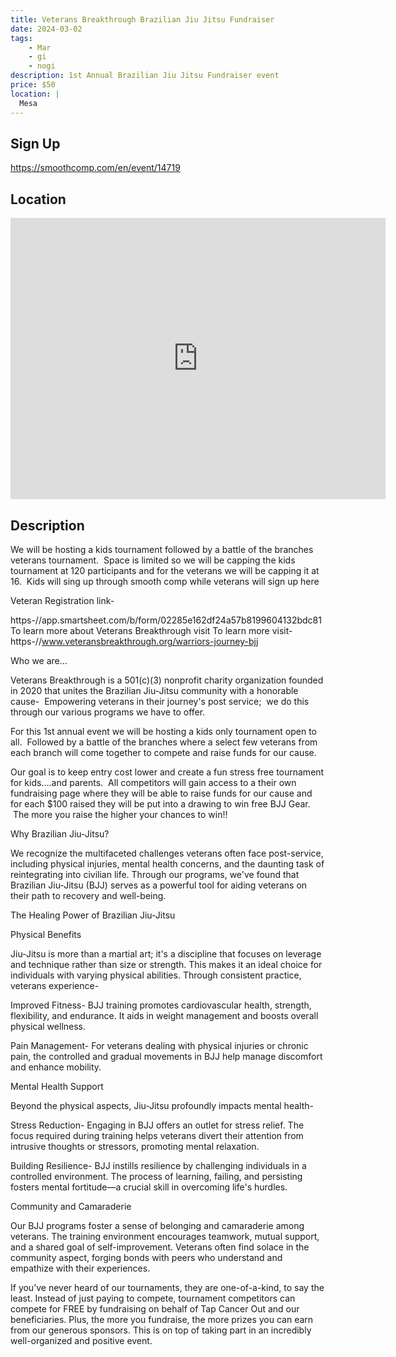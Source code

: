```yaml
---
title: Veterans Breakthrough Brazilian Jiu Jitsu Fundraiser
date: 2024-03-02
tags:
    - Mar
    - gi 
    - nogi 
description: 1st Annual Brazilian Jiu Jitsu Fundraiser event
price: $50
location: |
  Mesa
---
```

## Sign Up
https://smoothcomp.com/en/event/14719

## Location
<iframe src="https://www.google.com/maps/embed?pb=!1m18!1m12!1m3!1d12345.6789!2d-111.7338978!3d33.4611883!2m3!1f0!2f0!3f0!3m2!1i1024!2i768!4f13.1!3m3!1m2!1s0x0%3A0x0!2z33.4611883!5e0!3m2!1sen!2sus!4v1234567890" width="600" height="450" style="border:0;" allowfullscreen="" loading="lazy"></iframe>

## Description
We will be hosting a kids tournament followed by a battle of the branches veterans tournament.  Space is limited so we will be capping the kids tournament at 120 participants and for the veterans we will be capping it at 16.  Kids will sing up through smooth comp while veterans will sign up here


Veteran Registration link-


https-//app.smartsheet.com/b/form/02285e162df24a57b8199604132bdc81To learn more about Veterans Breakthrough visit To learn more visit- https-//www.veteransbreakthrough.org/warriors-journey-bjj


Who we are...


Veterans Breakthrough is a 501(c)(3) nonprofit charity organization founded in 2020 that unites the Brazilian Jiu-Jitsu community with a honorable cause-  Empowering veterans in their journey's post service;  we do this through our various programs we have to offer.


For this 1st annual event we will be hosting a kids only tournament open to all.  Followed by a battle of the branches where a select few veterans from each branch will come together to compete and raise funds for our cause.  


Our goal is to keep entry cost lower and create a fun stress free tournament for kids....and parents.  All competitors will gain access to a their own fundraising page where they will be able to raise funds for our cause and for each $100 raised they will be put into a drawing to win free BJJ Gear.  The more you raise the higher your chances to win!!


Why Brazilian Jiu-Jitsu?


We recognize the multifaceted challenges veterans often face post-service, including physical injuries, mental health concerns, and the daunting task of reintegrating into civilian life. Through our programs, we've found that Brazilian Jiu-Jitsu (BJJ) serves as a powerful tool for aiding veterans on their path to recovery and well-being.


The Healing Power of Brazilian Jiu-Jitsu


Physical Benefits


Jiu-Jitsu is more than a martial art; it's a discipline that focuses on leverage and technique rather than size or strength. This makes it an ideal choice for individuals with varying physical abilities. Through consistent practice, veterans experience-



Improved Fitness- BJJ training promotes cardiovascular health, strength, flexibility, and endurance. It aids in weight management and boosts overall physical wellness.


Pain Management- For veterans dealing with physical injuries or chronic pain, the controlled and gradual movements in BJJ help manage discomfort and enhance mobility. 



Mental Health Support


Beyond the physical aspects, Jiu-Jitsu profoundly impacts mental health-



Stress Reduction- Engaging in BJJ offers an outlet for stress relief. The focus required during training helps veterans divert their attention from intrusive thoughts or stressors, promoting mental relaxation.


Building Resilience- BJJ instills resilience by challenging individuals in a controlled environment. The process of learning, failing, and persisting fosters mental fortitude—a crucial skill in overcoming life's hurdles.



Community and Camaraderie


Our BJJ programs foster a sense of belonging and camaraderie among veterans. The training environment encourages teamwork, mutual support, and a shared goal of self-improvement. Veterans often find solace in the community aspect, forging bonds with peers who understand and empathize with their experiences.


If you’ve never heard of our tournaments, they are one-of-a-kind, to say the least. Instead of just paying to compete, tournament competitors can compete for FREE by fundraising on behalf of Tap Cancer Out and our beneficiaries. Plus, the more you fundraise, the more prizes you can earn from our generous sponsors. This is on top of taking part in an incredibly well-organized and positive event.